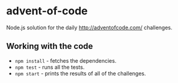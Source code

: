# advent-of-code
Node.js solution for the daily http://adventofcode.com/ challenges.

## Working with the code
* `npm install` - fetches the dependencies.
* `npm test` - runs all the tests.
* `npm start` - prints the results of all of the challenges.
